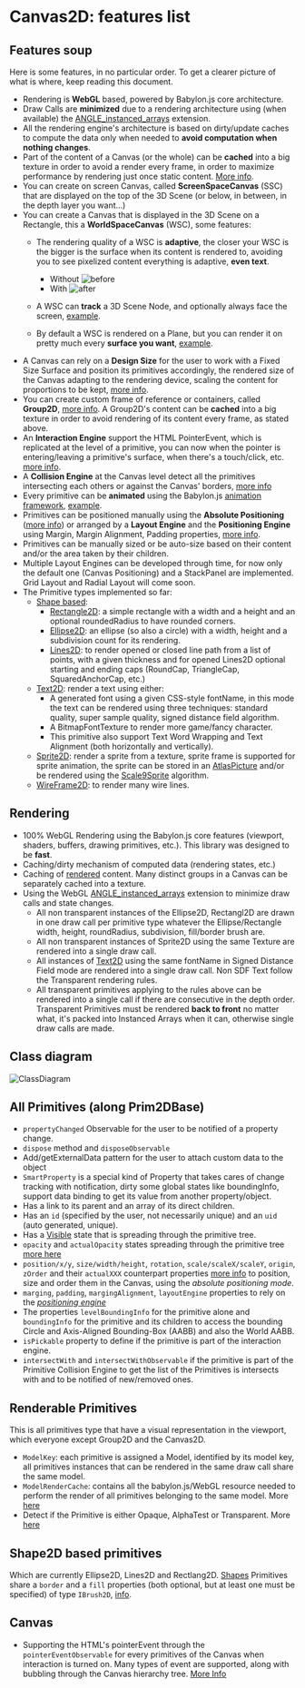 Canvas2D: features list
====================

## Features soup

Here is some features, in no particular order. To get a clearer picture of what is where, keep reading this document.

 - Rendering is **WebGL** based, powered by Babylon.js core architecture.
 - Draw Calls are **minimized** due to a rendering architecture using (when available) the [ANGLE_instanced_arrays](https://www.khronos.org/registry/webgl/extensions/ANGLE_instanced_arrays) extension.
 - All the rendering engine's architecture is based on dirty/update caches to compute the data only when needed to **avoid computation when nothing changes**.
 - Part of the content of a Canvas (or the whole) can be **cached** into a big texture in order to avoid a render every frame, in order to maximize performance by rendering just once static content. [More info](http://doc.babylonjs.com/overviews/Canvas2D_Rendering).
 - You can create on screen Canvas, called **ScreenSpaceCanvas** (SSC) that are displayed on the top of the 3D Scene (or below, in between, in the depth layer you want...)
 - You can create a Canvas that is displayed in the 3D Scene on a Rectangle, this a **WorldSpaceCanvas** (WSC), some features:
   - The rendering quality of a WSC is **adaptive**, the closer your WSC is the bigger is the surface when its content is rendered to, avoiding you to see pixelized content everything is adaptive, **even text**.
   
     - Without ![before](http://www.html5gamedevs.com/uploads/monthly_2016_06/57641896ccee5_c6o7BdT1.png.57ad694cf4cb86f884cfebb0ffa29fc1.png)
     - With ![after](http://www.html5gamedevs.com/uploads/monthly_2016_06/576419dc5794d_Pastedimageat2016_06_1715_35.thumb.png.47a928c707526926198401132a049b50.png)
   - A WSC can **track** a 3D Scene Node, and optionally always face the screen, [example](http://babylonjs-playground.com/#1KYG17#1).
   - By default a WSC is rendered on a Plane, but you can render it on pretty much every **surface you want**, [example](http://babylonjs-playground.com/#EPFQG#4).
 - A Canvas can rely on a **Design Size** for the user to work with a Fixed Size Surface and position its primitives accordingly, the rendered size of the Canvas adapting to the rendering device, scaling the content for proportions to be kept, [more info](http://doc.babylonjs.com/overviews/Canvas2D_DesignSize).
 - You can create custom frame of reference or containers, called **Group2D**, [more info](http://doc.babylonjs.com/overviews/Canvas2D_Group2D). A Group2D's content can be **cached** into a big texture in order to avoid rendering of its content every frame, as stated above.
 - An **Interaction Engine** support the HTML PointerEvent, which is replicated at the level of a primitive, you can now when the pointer is entering/leaving a primitive's surface, when there's a touch/click, etc. [more info](http://doc.babylonjs.com/overviews/Canvas2D_Interaction).
 - A **Collision Engine** at the Canvas level detect all the primitives intersecting each others or against the Canvas' borders, [more info](http://doc.babylonjs.com/overviews/Canvas2D_PCM)
 - Every primitive can be **animated** using the Babylon.js [animation framework](http://doc.babylonjs.com/tutorials/animations), [example](http://babylonjs-playground.com/#FFTQL#3).
 - Primitives can be positioned manually using the **Absolute Positioning** ([more info](http://doc.babylonjs.com/overviews/Canvas2D_PosTransHierarchy)) or arranged by a **Layout Engine** and the **Positioning Engine** using Margin, Margin Alignment, Padding properties, [more info](http://doc.babylonjs.com/overviews/Canvas2D_Prim_Positioning).
 - Primitives can be manually sized or be auto-size based on their content and/or the area taken by their children.
 - Multiple Layout Engines can be developed through time, for now only the default one (Canvas Positioning) and a StackPanel are implemented. Grid Layout and Radial Layout will come soon.
 - The Primitive types implemented so far:
   - [Shape based](http://doc.babylonjs.com/overviews/Canvas2D_Shape2D):
     - [Rectangle2D](http://doc.babylonjs.com/overviews/Canvas2D_Rectangle2D): a simple rectangle with a width and a height and an optional roundedRadius to have rounded corners.
     - [Ellipse2D](http://doc.babylonjs.com/overviews/Canvas2D_Ellipse2D): an ellipse (so also a circle) with a width, height and a subdivision count for its rendering.
     - [Lines2D](http://doc.babylonjs.com/overviews/Canvas2D_Lines2D): to render opened or closed line path from a list of points, with a given thickness and for opened Lines2D optional starting and ending caps (RoundCap, TriangleCap, SquaredAnchorCap, etc.)
   - [Text2D](http://doc.babylonjs.com/overviews/Canvas2D_Text2D): render a text using either:
     - A generated font using a given CSS-style fontName, in this mode the text can be rendered using three techniques: standard quality, super sample quality, signed distance field algorithm.
     - A BitmapFontTexture to render more game/fancy character.
     - This primitive also support Text Word Wrapping and Text Alignment (both horizontally and vertically).
   - [Sprite2D](http://doc.babylonjs.com/overviews/Canvas2D_Sprite2D): render a sprite from a texture, sprite frame is supported for sprite animation, the sprite can be stored in an [AtlasPicture](http://doc.babylonjs.com/overviews/Canvas2D_AtlasPicture) and/or be rendered using the [Scale9Sprite](http://doc.babylonjs.com/overviews/Canvas2D_Sprite2D#scale9Sprite-feature) algorithm.
   - [WireFrame2D](http://doc.babylonjs.com/overviews/Canvas2D_WireFrame2D): to render many wire lines.

## Rendering

- 100% WebGL Rendering using the Babylon.js core features (viewport, shaders, buffers, drawing primitives, etc.). This library was designed to be **fast**.
- Caching/dirty mechanism of computed data (rendering states, etc.)
- Caching of [rendered](http://doc.babylonjs.com/overviews/Canvas2D_Rendering) content. Many distinct groups in a Canvas can be separately cached into a texture.
- Using the WebGL [ANGLE_instanced_arrays](https://www.khronos.org/registry/webgl/extensions/ANGLE_instanced_arrays) extension to minimize draw calls and state changes.
  - All non transparent instances of the Ellipse2D, Rectangl2D are drawn in one draw call per primitive type whatever the Ellipse/Rectangle width, height, roundRadius, subdivision, fill/border brush are.
  - All non transparent instances of Sprite2D using the same Texture are rendered into a single draw call.
  - All instances of [Text2D](http://doc.babylonjs.com/overviews/Canvas2D_Text2D) using the same fontName in Signed Distance Field mode are rendered into a single draw call. Non SDF Text follow the Transparent rendering rules.
  - All transparent primitives applying to the rules above can be rendered into a single call if there are consecutive in the depth order. Transparent Primitives must be rendered **back to front** no matter what, it's packed into Instanced Arrays when it can, otherwise single draw calls are made.

## Class diagram

![ClassDiagram](http://imgur.com/qclw4cI.png)

## All Primitives (along Prim2DBase)
 - `propertyChanged` Observable for the user to be notified of a property change.
 - `dispose` method and `disposeObservable`
 - Add/getExternalData pattern for the user to attach custom data to the object
 - `SmartProperty` is a special kind of Property that takes cares of change tracking with notification, dirty some global states like boundingInfo, support data binding to get its value from another property/object.
 - Has a link to its parent and an array of its direct children.
 - Has an `id` (specified by the user, not necessarily unique) and an `uid` (auto generated, unique).
 - Has a [Visible](http://doc.babylonjs.com/overviews/Canvas2D_Visibility) state that is spreading through the primitive tree.
 - `opacity` and `actualOpacity` states spreading through the primitive tree [more here](http://doc.babylonjs.com/overviews/canvas2d_rendering#rendering-modes)
 - `position/x/y`, `size/width/height`, `rotation`, `scale/scaleX/scaleY`, `origin`, `zOrder` and their `actualXXX` counterpart properties [more info](http://doc.babylonjs.com/overviews/Canvas2D_PosTransHierarchy) to position, size and order them in the Canvas, using the _absolute positioning mode_.
 - `marging`, `padding`, `margingAlignment`, `layoutEngine` properties to rely on the [_positioning engine_](http://doc.babylonjs.com/overviews/Canvas2D_Prim_Positioning)
 - The properties `levelBoundingInfo` for the primitive alone and `boundingInfo` for the primitive and its children to access the bounding Circle and Axis-Aligned Bounding-Box (AABB) and also the World AABB.
 - `isPickable` property to define if the primitive is part of the interaction engine.
 - `intersectWith` and `intersectWithObservable` if the primitive is part of the Primitive Collision Engine to get the list of the Primitives is intersects with and to be notified of new/removed ones.

## Renderable Primitives

This is all primitives type that have a visual representation in the viewport, which everyone except Group2D and the Canvas2D.

 - `ModelKey`: each primitive is assigned a Model, identified by its model key, all primitives instances that can be rendered in the same draw call share the same model. 
 - `ModelRenderCache`: contains all the babylon.js/WebGL resource needed to perform the render of all primitives belonging to the same model. More [here](http://doc.babylonjs.com/overviews/Canvas2D_Overview_Architecture)
 - Detect if the Primitive is either Opaque, AlphaTest or Transparent. More [here](http://doc.babylonjs.com/overviews/canvas2d_rendering#rendering-modes)

## Shape2D based primitives

Which are currently Ellipse2D, Lines2D and Rectlang2D. [Shapes](http://doc.babylonjs.com/overviews/Canvas2D_Shape2D) Primitives share a `border` and a `fill` properties (both optional, but at least one must be specified) of type `IBrush2D`, [info](http://doc.babylonjs.com/overviews/Canvas2D_Brushes).

## Canvas

 - Supporting the HTML's pointerEvent through the `pointerEventObservable` for every primitives of the Canvas when interaction is turned on. Many types of event are supported, along with bubbling through the Canvas hierarchy tree. [More Info](http://doc.babylonjs.com/overviews/Canvas2D_Interaction)
